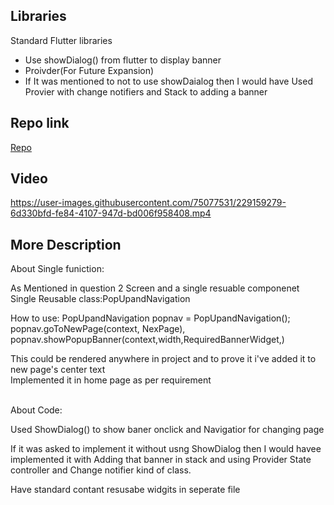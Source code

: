## Libraries
Standard Flutter libraries
  * Use showDialog() from flutter to display banner<br/>
  * Proivder(For Future Expansion)
  * If It  was mentioned to not to use  showDaialog then I would have Used Provier with change notifiers and Stack to adding a banner
 
## Repo link
  [Repo](https://github.com/Jenilnagrecha/nudge_task/)
  
## Video
https://user-images.githubusercontent.com/75077531/229159279-6d330bfd-fe84-4107-947d-bd006f958408.mp4

## More Description

About Single funiction:

As Mentioned in question 2 Screen and a single resuable componenet
Single Reusable class:PopUpandNavigation

How to use:
PopUpandNavigation popnav = PopUpandNavigation();
    popnav.goToNewPage(context, NexPage),
    popnav.showPopupBanner(context,width,RequiredBannerWidget,)

This could be rendered anywhere in project and to prove it i've added it to new page's center text<br />
Implemented it in home page as per requirement 
<br />
<br />

About Code:

Used ShowDialog() to show baner onclick
and Navigatior for changing page

If it was asked to implement it without usng ShowDialog then I would havee implemented it with Adding that banner in stack and using Provider State controller and Change notifier kind of class.

Have standard contant resusabe widgits in seperate file

